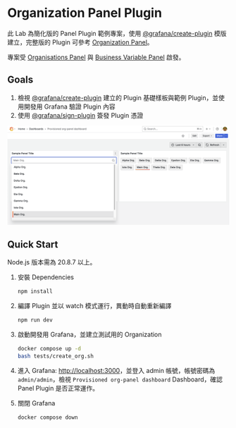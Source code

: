# Organization Panel Plugin

此 Lab 為簡化版的 Panel Plugin 範例專案，使用 [@grafana/create-plugin](https://github.com/grafana/plugin-tools/tree/main/packages/create-plugin) 模版建立，完整版的 Plugin 可參考 [Organization Panel](https://github.com/blueswen/grafana-organization-panel)。

專案受 [Organisations Panel](https://grafana.com/grafana/plugins/timomyl-organisations-panel/) 與 [Business Variable Panel](https://grafana.com/grafana/plugins/volkovlabs-variable-panel/) 啟發。

## Goals

1. 檢視 [@grafana/create-plugin](https://github.com/grafana/plugin-tools/tree/main/packages/create-plugin) 建立的 Plugin 基礎樣板與範例 Plugin，並使用開發用 Grafana 驗證 Plugin 內容
2. 使用 [@grafana/sign-plugin](https://github.com/grafana/plugin-tools/tree/main/packages/sign-plugin) 簽發 Plugin 憑證

![org-panel dashboard](dashboard-org-panel.png)

## Quick Start

Node.js 版本需為 20.8.7 以上。

1. 安裝 Dependencies

   ```bash
   npm install
   ```

2. 編譯 Plugin 並以 watch 模式運行，異動時自動重新編譯

   ```bash
   npm run dev
   ```

3. 啟動開發用 Grafana，並建立測試用的 Organization

   ```bash
   docker compose up -d
   bash tests/create_org.sh
   ```

4. 進入 Grafana: <http://localhost:3000>，並登入 admin 帳號，帳號密碼為 `admin/admin`，檢視 `Provisioned org-panel dashboard` Dashboard，確認 Panel Plugin 是否正常運作。

5. 關閉 Grafana

   ```bash
   docker compose down
   ```
